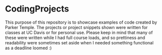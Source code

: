 # CodingProjects
This purpose of this repository is to showcase examples of code created by Parker Temple. 
The projects or project snippets shown were written for classes at UC Davis or for personal use.
Please keep in mind that many of these were written while I had full course loads, and so prettiness and readability were sometimes set aside when I needed something functional as a deadline loomed :)
